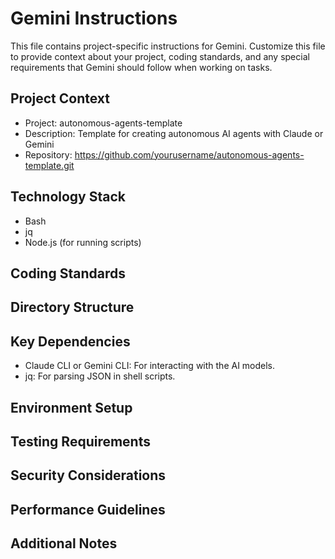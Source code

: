 # Gemini Instructions

This file contains project-specific instructions for Gemini. Customize this file to provide context about your project, coding standards, and any special requirements that Gemini should follow when working on tasks.

## Project Context
- Project: autonomous-agents-template
- Description: Template for creating autonomous AI agents with Claude or Gemini
- Repository: https://github.com/yourusername/autonomous-agents-template.git

## Technology Stack
- Bash
- jq
- Node.js (for running scripts)

## Coding Standards
<!-- Define coding conventions, style guides, and best practices -->

## Directory Structure
<!-- Explain the project's directory organization -->

## Key Dependencies
- Claude CLI or Gemini CLI: For interacting with the AI models.
- jq: For parsing JSON in shell scripts.

## Environment Setup
<!-- Describe any environment variables or configuration needed -->

## Testing Requirements
<!-- Specify how code should be tested -->

## Security Considerations
<!-- Any security requirements or sensitive data handling -->

## Performance Guidelines
<!-- Performance requirements or optimization guidelines -->

## Additional Notes
<!-- Any other important information for the agent -->